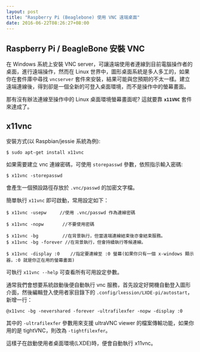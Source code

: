 ```yaml
---
layout: post
title: "Raspberry Pi (Beaglebone) 使用 VNC 遠端桌面"
date: 2016-06-22T08:26:27+08:00
---
```


## Raspberry Pi / BeagleBone 安裝 VNC

在 Windows 系統上安裝 VNC server，可讓遠端使用者連線到目前電腦操作者的桌面，進行遠端操作，然而在 Linux 世界中，圖形桌面系統是多人多工的，如果你在套件庫中尋找 `vncserver` 套件來安裝，結果可能與您預期的不太一樣。建立遠端連線後，得到卻是一個全新的可登入桌面環境，而不是操作中的螢幕畫面。

那有沒有辦法連線至操作中的 Linux 桌面環境螢幕畫面呢? 這就要靠 **`x11VNC`** 套件來達成了。

## x11vnc

安裝方式(以 Raspbian/jessie 系統為例):

	$ sudo apt-get install x11vnc

如果需要建立 vnc 連線密碼，可使用 `storepasswd` 參數，依照指示輸入密碼:

	$ x11vnc -storepasswd

會產生一個預設路徑存放於 `.vnc/passwd` 的加密文字檔。

簡單執行 `x11vnc` 即可啟動，常用設定如下：

	$ x11vnc -usepw  	//使用 .vnc/passwd 作為連線密碼
	
	$ x11vnc -nopw       //不要使用密碼
	
	$ x11vnc -bg         //在背景執行，但當遠端連線結束後亦會結束服務。
	$ x11vnc -bg -forever //在背景執行，但會持續執行等候連線。
	
	$ x11vnc -display :0    //指定要連線至 :0 螢幕(如果你只有一個 x-windows 顯示器，:0 就是你正在用的螢幕畫面)

可執行 `x11vnc --help` 可查看所有可用設定參數。

通常我們會想要系統啟動後便自動執行  vnc  服務，首先設定好開機自動登入圖形介面，然後編輯登入使用者家目錄下的  `.config/lxession/LXDE-pi/autostart`，新增一行：

	@x11vnc -bg -nevershared -forever -ultrafilexfer -nopw -display :0

其中的 `-ultrafilexfer` 參數用來支援 ultraVNC viewer 的檔案傳輸功能，如果你用的是 tightVNC，則改為 `-tightfilexfer`。

這樣子在啟動使用者桌面環境(LXDE)時，便會自動執行 x11vnc。
